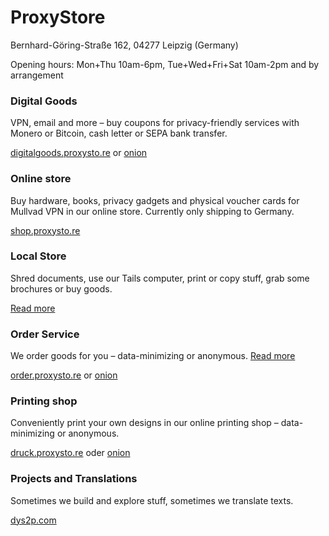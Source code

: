 # ProxyStore

<p class="lead text-center mb-2">Bernhard-Göring-Straße 162, 04277 Leipzig (Germany)</p>
<p class="lead text-center">Opening hours: Mon+Thu 10am-6pm, Tue+Wed+Fri+Sat 10am-2pm and by arrangement</p>

<div class="row">
	<div class="card col-lg m-3">
		<div class="card-body">
			<h3 class="card-title">Digital Goods</h3>
			<p class="card-text">VPN, email and more – buy coupons for privacy-friendly services with Monero or Bitcoin, cash letter or SEPA bank transfer.</p>
			<a href="https://digitalgoods.proxysto.re">digitalgoods.proxysto.re</a>
			or
			<a href="http://digitazyyxyihwwzudp5syxxyn3qhcd63wqcha2dxpfqiyydmrgdiaad.onion/">onion</a>
		</div>
	</div>
	<div class="card card-hover col-lg m-3">
		<div class="card-body">
			<h3 class="card-title">Online store</h3>
			<p class="card-text">Buy hardware, books, privacy gadgets and physical voucher cards for Mullvad VPN in our online store. Currently only shipping to Germany.</p>
			<a class="card-link stretched-link" href="https://shop.proxysto.re">shop.proxysto.re</a>
		</div>
	</div>
	<div class="card card-hover col-lg m-3">
		<div class="card-body">
			<h3 class="card-title">Local Store</h3>
			<p class="card-text">Shred documents, use our Tails computer, print or copy stuff, grab some brochures or buy goods.</p>
			<a class="card-link stretched-link" href="ladensortiment.html">Read more</a>
		</div>
	</div>
</div>

<div class="row">
	<div class="card card-hover col-lg m-3">
		<div class="card-body">
			<h3 class="card-title">Order Service</h3>
			<p class="card-text">We order goods for you – data-minimizing or anonymous. <a href="bestellservice.html">Read more</a></p>
			<a href="https://order.proxysto.re">order.proxysto.re</a>
			or
			<a href="http://proxyoxiemywllckvpix543gqcmvvltrnb7inbwtk2knkehqt72tyfyd.onion">onion</a>
		</div>
	</div>
	<div class="card card-hover col-lg m-3">
		<div class="card-body">
			<h3 class="card-title">Printing shop</h3>
			<p class="card-text">Conveniently print your own designs in our online printing shop – data-minimizing or anonymous.</p>
			<a href="https://druck.proxysto.re">druck.proxysto.re</a>
			oder
			<a href="http://print5cxveagitd3cbl3pakcjupk5jwgtpwa35uowhtzlmcqbibmsnyd.onion">onion</a>
		</div>
	</div>
	<div class="card card-hover col-lg m-3">
		<div class="card-body">
			<h3 class="card-title">Projects and Translations</h3>
			<p class="card-text">Sometimes we build and explore stuff, sometimes we translate texts.</p>
			<a class="card-link stretched-link" href="https://dys2p.com">dys2p.com</a>
		</div>
	</div>
</div>
